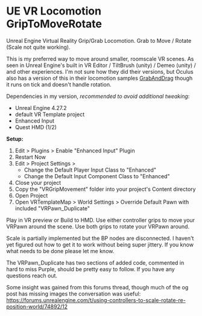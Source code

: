 # UE VR Locomotion GripToMoveRotate
Unreal Engine Virtual Reality Grip/Grab Locomotion. Grab to Move / Rotate (Scale not quite working).

This is my preferred way to move around smaller, roomscale VR scenes. As seen in Unreal Engine's built in VR Editor / TiltBrush (unity) / Demeo (unity) / and other experiences. I'm not sure how they did their versions, but Oculus also has a version of this in their locomotion samples [GrabAndDrag](https://developer.oculus.com/documentation/unreal/unreal-samples/) though it runs on tick and doesn't handle rotation.


Dependencies in my version, *recommended to avoid additional tweaking*:
 - Unreal Engine 4.27.2
 - default VR Template project
 - Enhanced Input
 - Quest HMD (1/2)


**Setup:**
1. Edit > Plugins > Enable "Enhanced Input" Plugin
2. Restart Now
3. Edit > Project Settings >
	- Change the Default Player Input Class to "Enhanced"
	- Change the Default Input Component Class to "Enhanced"
4. Close your project
5. Copy the "VRGripMovement" folder into your project's Content directory
6. Open Project
7. Open VRTemplateMap > World Settings > Override Default Pawn with included "VRPawn_Duplicate"


Play in VR preview or Build to HMD. Use either controller grips to move your VRPawn around the scene. Use both grips to rotate your VRPawn around.

Scale is partially implemented but the BP nodes are disconnected. I haven't yet figured out how to get it to work without being super jittery.
If you know what needs to be done please let me know.

The VRPawn_Duplicate has two sections of added code, commented in hard to miss Purple, should be pretty easy to follow.
If you have any questions reach out.


Some insight was gained from this forums thread, though much of the og post has missing images the conversation was useful:
https://forums.unrealengine.com/t/using-controllers-to-scale-rotate-re-position-world/74892/12
